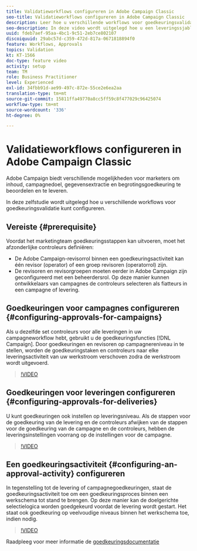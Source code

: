 ```yaml
---
title: Validatieworkflows configureren in Adobe Campaign Classic
seo-title: Validatieworkflows configureren in Adobe Campaign Classic
description: Leer hoe u verschillende workflows voor goedkeuringsvalidatie configureert.
seo-description: In deze video wordt uitgelegd hoe u een leveringssjabloon kunt configureren en gebruiken in ACCAdobe Campaign. Deze video biedt verschillende opties voor marketers om de leveringsinhoud, het campagnedoel, de gegevensextractie en begrotingsgoedkeuringen te beoordelen en te leveren. In deze zelfstudie wordt uitgelegd hoe u verschillende workflows voor goedkeuringsvalidatie kunt configureren.
uuid: fdeb7aef-95aa-4bc1-9c51-2eb7ce802107
discoiquuid: 29abc57d-c359-472d-817a-0671818894f0
feature: Workflows, Approvals
topics: Validation
kt: KT-1566
doc-type: feature video
activity: setup
team: TM
role: Business Practitioner
level: Experienced
exl-id: 34fbb91d-ae99-497c-872e-55ce2e6ea2aa
translation-type: tm+mt
source-git-commit: 15811ffa49770a8cc5ff59c8f477029c96425074
workflow-type: tm+mt
source-wordcount: '336'
ht-degree: 0%

---
```


# Validatieworkflows configureren in Adobe Campaign Classic

Adobe Campaign biedt verschillende mogelijkheden voor marketers om inhoud, campagnedoel, gegevensextractie en begrotingsgoedkeuring te beoordelen en te leveren.

In deze zelfstudie wordt uitgelegd hoe u verschillende workflows voor goedkeuringsvalidatie kunt configureren.

## Vereiste {#prerequisite}

Voordat het marketingteam goedkeuringsstappen kan uitvoeren, moet het afzonderlijke controleurs definiëren:

* De Adobe Campaign-revisorrol binnen een goedkeuringsactiviteit kan één revisor (operator) of een groep revisoren (operatorrol) zijn.
* De revisoren en revisorgroepen moeten eerder in Adobe Campaign zijn geconfigureerd met een beheerdersrol. Op deze manier kunnen ontwikkelaars van campagnes de controleurs selecteren als fiatteurs in een campagne of levering.

## Goedkeuringen voor campagnes configureren {#configuring-approvals-for-campaigns}

Als u dezelfde set controleurs voor alle leveringen in uw campagneworkflow hebt, gebruikt u de goedkeuringsfuncties [!DNL Campaign]. Door goedkeuringen en revisoren op campagnereniveau in te stellen, worden de goedkeuringstaken en controleurs naar elke leveringsactiviteit van uw werkstroom verschoven zodra de werkstroom wordt uitgevoerd.

>[!VIDEO](https://video.tv.adobe.com/v/25175?quality=12)

## Goedkeuringen voor leveringen configureren {#configuring-approvals-for-deliveries}

U kunt goedkeuringen ook instellen op leveringsniveau. Als de stappen voor de goedkeuring van de levering en de controleurs afwijken van de stappen voor de goedkeuring van de campagne en de controleurs, hebben de leveringsinstellingen voorrang op de instellingen voor de campagne.

>[!VIDEO](https://video.tv.adobe.com/v/25176?quality=12)

## Een goedkeuringsactiviteit {#configuring-an-approval-activity} configureren

In tegenstelling tot de levering of campagnegoedkeuringen, staat de goedkeuringsactiviteit toe om een goedkeuringsproces binnen een werkschema tot stand te brengen. Op deze manier kan de doelgerichte selectielogica worden goedgekeurd voordat de levering wordt gestart. Het staat ook goedkeuring op veelvoudige niveaus binnen het werkschema toe, indien nodig.

>[!VIDEO](https://video.tv.adobe.com/v/25174?quality=12)

Raadpleeg voor meer informatie de [goedkeuringsdocumentatie](https://docs.adobe.com/help/en/campaign-classic/using/automating-with-workflows/flow-control-activities/approval.html)
